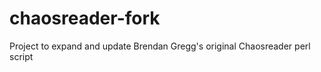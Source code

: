 chaosreader-fork
================

Project to expand and update Brendan Gregg's original Chaosreader perl script
